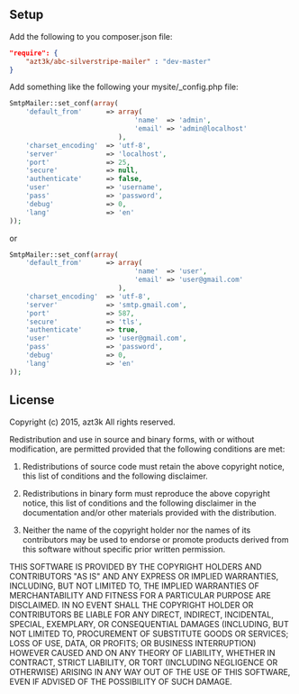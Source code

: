 Setup
-----

Add the following to you composer.json file:

```json
"require": {
    "azt3k/abc-silverstripe-mailer" : "dev-master"
}
```

Add something like the following your mysite/_config.php file:

```php
SmtpMailer::set_conf(array(
    'default_from'      => array(
                               'name'  => 'admin',
                               'email' => 'admin@localhost'
                           ),
    'charset_encoding'  => 'utf-8',
    'server'            => 'localhost',
    'port'              => 25,
    'secure'            => null,
    'authenticate'      => false,
    'user'              => 'username',
    'pass'              => 'password',
    'debug'             => 0,
    'lang'              => 'en'
));
```
or

```php
SmtpMailer::set_conf(array(
    'default_from'      => array(
                               'name'  => 'user',
                               'email' => 'user@gmail.com'
                           ),
    'charset_encoding'  => 'utf-8',
    'server'            => 'smtp.gmail.com',
    'port'              => 587,
    'secure'            => 'tls',
    'authenticate'      => true,
    'user'              => 'user@gmail.com',
    'pass'              => 'password',
    'debug'             => 0,
    'lang'              => 'en'
));
```


License
-------


Copyright (c) 2015, azt3k
All rights reserved.

Redistribution and use in source and binary forms, with or without modification, are permitted provided that the following conditions are met:

1. Redistributions of source code must retain the above copyright notice, this list of conditions and the following disclaimer.

2. Redistributions in binary form must reproduce the above copyright notice, this list of conditions and the following disclaimer in the documentation and/or other materials provided with the distribution.

3. Neither the name of the copyright holder nor the names of its contributors may be used to endorse or promote products derived from this software without specific prior written permission.

THIS SOFTWARE IS PROVIDED BY THE COPYRIGHT HOLDERS AND CONTRIBUTORS "AS IS" AND ANY EXPRESS OR IMPLIED WARRANTIES, INCLUDING, BUT NOT LIMITED TO, THE IMPLIED WARRANTIES OF MERCHANTABILITY AND FITNESS FOR A PARTICULAR PURPOSE ARE DISCLAIMED. IN NO EVENT SHALL THE COPYRIGHT HOLDER OR CONTRIBUTORS BE LIABLE FOR ANY DIRECT, INDIRECT, INCIDENTAL, SPECIAL, EXEMPLARY, OR CONSEQUENTIAL DAMAGES (INCLUDING, BUT NOT LIMITED TO, PROCUREMENT OF SUBSTITUTE GOODS OR SERVICES; LOSS OF USE, DATA, OR PROFITS; OR BUSINESS INTERRUPTION) HOWEVER CAUSED AND ON ANY THEORY OF LIABILITY, WHETHER IN CONTRACT, STRICT LIABILITY, OR TORT (INCLUDING NEGLIGENCE OR OTHERWISE) ARISING IN ANY WAY OUT OF THE USE OF THIS SOFTWARE, EVEN IF ADVISED OF THE POSSIBILITY OF SUCH DAMAGE.

